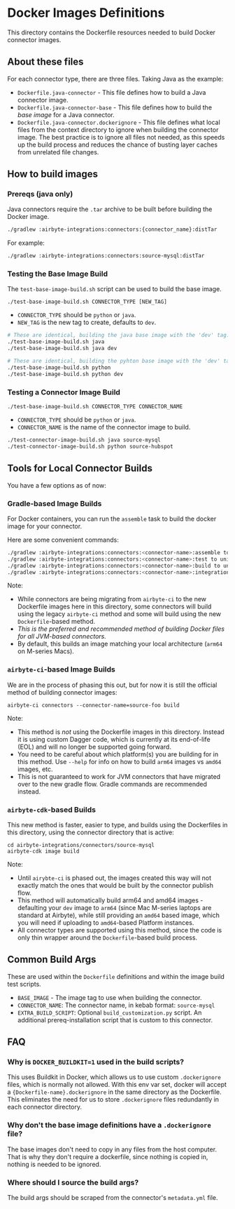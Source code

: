 # Docker Images Definitions

This directory contains the Dockerfile resources needed to build Docker connector images.

## About these files

For each connector type, there are three files. Taking Java as the example:

- `Dockerfile.java-connector` - This file defines how to build a Java connector image.
- `Dockerfile.java-connector-base` - This file defines how to build the _base image_ for a Java connector.
- `Dockerfile.java-connector.dockerignore` - This file defines what local files from the context directory to ignore when building the connector image. The best practice is to ignore all files not needed, as this speeds up the build process and reduces the chance of busting layer caches from unrelated file changes.

## How to build images

### Prereqs (java only)

Java connectors require the `.tar` archive to be built before building the Docker image.

```bash
./gradlew :airbyte-integrations:connectors:{connector_name}:distTar
```

For example:

```bash
./gradlew :airbyte-integrations:connectors:source-mysql:distTar
```

### Testing the Base Image Build

The `test-base-image-build.sh` script can be used to build the base image.

`./test-base-image-build.sh CONNECTOR_TYPE [NEW_TAG]`

- `CONNECTOR_TYPE` should be `python` or `java`.
- `NEW_TAG` is the new tag to create, defaults to `dev`.

```bash
# These are identical, building the java base image with the 'dev' tag:
./test-base-image-build.sh java
./test-base-image-build.sh java dev

# These are identical, building the pyhton base image with the 'dev' tag:
./test-base-image-build.sh python
./test-base-image-build.sh python dev
```

### Testing a Connector Image Build

`./test-base-image-build.sh CONNECTOR_TYPE CONNECTOR_NAME`

- `CONNECTOR_TYPE` should be `python` or `java`.
- `CONNECTOR_NAME` is the name of the connector image to build.

```bash
./test-connector-image-build.sh java source-mysql
./test-connector-image-build.sh python source-hubspot
```

## Tools for Local Connector Builds

You have a few options as of now:

### Gradle-based Image Builds

For Docker containers, you can run the `assemble` task to build the docker image for your connector.

Here are some convenient commands:

```bash
./gradlew :airbyte-integrations:connectors:<connector-name>:assemble to just output the Java artifact and docker image.
./gradlew :airbyte-integrations:connectors:<connector-name>:test to unit test.
./gradlew :airbyte-integrations:connectors:<connector-name>:build to unit test, integration test and assemble.
./gradlew :airbyte-integrations:connectors:<connector-name>:integrationTestJava to run integration test, which also runs assemble.
```

Note:

- While connectors are being migrating from `airbyte-ci` to the new Dockerfile images here in this directory, some connectors will build using the legacy `airbyte-ci` method and some will build using the new `Dockerfile`-based method.
- _This is the preferred and recommended method of building Docker files for all JVM-based connectors._
- By default, this builds an image matching your local architecture (`arm64` on M-series Macs).

### `airbyte-ci`-based Image Builds

We are in the process of phasing this out, but for now it is still the official method of building connector images:

`airbyte-ci connectors --connector-name=source-foo build`

Note:

- This method is _not_ using the Dockerfile images in this directory. Instead it is using custom Dagger code, which is currently at its end-of-life (EOL) and will no longer be supported going forward.
- You need to be careful about which platform(s) you are building for in this method. Use `--help` for info on how to build `arm64` images vs `amd64` images, etc.
- This is not guaranteed to work for JVM connectors that have migrated over to the new gradle flow. Gradle commands are recommended instead.
### `airbyte-cdk`-based Builds

This new method is faster, easier to type, and builds using the Dockerfiles in this directory, using the connector directory that is active:

```
cd airbyte-integrations/connectors/source-mysql
airbyte-cdk image build
```

Note:
- Until `airybte-ci` is phased out, the images created this way will not exactly match the ones that would be built by the connector publish flow.
- This method will automatically build arm64 and amd64 images - defaulting your `dev` image to `arm64` (since Mac M-series laptops are standard at Airbyte), while still providing an `amd64` based image, which you will need if uploading to `amd64`-based Platform instances.
- All connector types are supported using this method, since the code is only thin wrapper around the `Dockerfile`-based build process.

## Common Build Args

These are used within the `Dockerfile` definitions and within the image build test scripts.

- `BASE_IMAGE` - The image tag to use when building the connector.
- `CONNECTOR_NAME`: The connector name, in kebab format: `source-mysql`
- `EXTRA_BUILD_SCRIPT`: Optional `build_customization.py` script. An additional prereq-installation script that is custom to this connector.

## FAQ

### Why is `DOCKER_BUILDKIT=1` used in the build scripts?

This uses Buildkit in Docker, which allows us to use custom `.dockerignore` files, which is normally not allowed. With this env var set, docker will accept a `{Dockerfile-name}.dockerignore` in the same directory as the Dockerfile. This eliminates the need for us to store `.dockerignore` files redundantly in each connector directory.

### Why don't the base image definitions have a `.dockerignore` file?

The base images don't need to copy in any files from the host computer. That is why they don't require a dockerfile, since nothing is copied in, nothing is needed to be ignored.

### Where should I source the build args?

The build args should be scraped from the connector's `metadata.yml` file.


